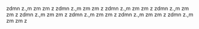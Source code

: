 zdmn z.,m zm zm z
zdmn z.,m zm zm z
zdmn z.,m zm zm z
zdmn z.,m zm zm z
zdmn z.,m zm zm z
zdmn z.,m zm zm z
zdmn z.,m zm zm z
zdmn z.,m zm zm z